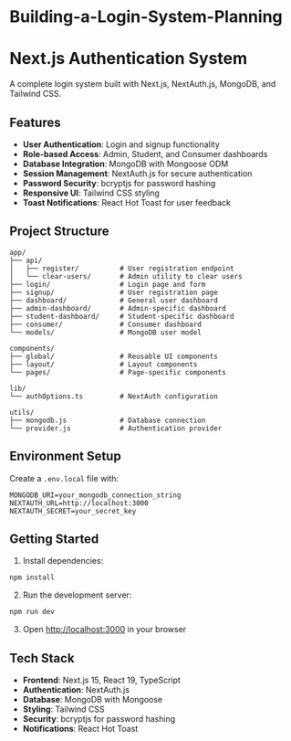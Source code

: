 # Building-a-Login-System-Planning

# Next.js Authentication System

A complete login system built with Next.js, NextAuth.js, MongoDB, and Tailwind CSS.

## Features

- **User Authentication**: Login and signup functionality
- **Role-based Access**: Admin, Student, and Consumer dashboards
- **Database Integration**: MongoDB with Mongoose ODM
- **Session Management**: NextAuth.js for secure authentication
- **Password Security**: bcryptjs for password hashing
- **Responsive UI**: Tailwind CSS styling
- **Toast Notifications**: React Hot Toast for user feedback

## Project Structure

```
app/
├── api/
│   ├── register/          # User registration endpoint
│   └── clear-users/       # Admin utility to clear users
├── login/                 # Login page and form
├── signup/                # User registration page
├── dashboard/             # General user dashboard
├── admin-dashboard/       # Admin-specific dashboard
├── student-dashboard/     # Student-specific dashboard
├── consumer/              # Consumer dashboard
└── models/                # MongoDB user model

components/
├── global/                # Reusable UI components
├── layout/                # Layout components
└── pages/                 # Page-specific components

lib/
└── authOptions.ts         # NextAuth configuration

utils/
├── mongodb.js             # Database connection
└── provider.js            # Authentication provider
```

## Environment Setup

Create a `.env.local` file with:

```env
MONGODB_URI=your_mongodb_connection_string
NEXTAUTH_URL=http://localhost:3000
NEXTAUTH_SECRET=your_secret_key
```

## Getting Started

1. Install dependencies:
```bash
npm install
```

2. Run the development server:
```bash
npm run dev
```

3. Open [http://localhost:3000](http://localhost:3000) in your browser

## Tech Stack

- **Frontend**: Next.js 15, React 19, TypeScript
- **Authentication**: NextAuth.js
- **Database**: MongoDB with Mongoose
- **Styling**: Tailwind CSS
- **Security**: bcryptjs for password hashing
- **Notifications**: React Hot Toast



